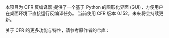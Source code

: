 本项目为 CFR 反编译器 提供了一个基于 Python 的图形化界面 (GUI)，方便用户在桌面环境下直接运行反编译任务。
当前使用 CFR 版本 0.152，未来将会持续更新。

关于 CFR 的更多功能与特性，请参考原作者的仓库：
